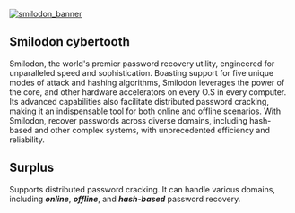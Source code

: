 [![smilodon_banner](https://github.com/pxcs/smilodon/assets/151133481/0f54e7ec-dca8-47f4-ab67-75e0edf2a50d)](https://github.com/pxcs/smilodon)

## Smilodon cybertooth
Smilodon, the world's premier password recovery utility, engineered for unparalleled speed and sophistication. Boasting support for five unique modes of attack and hashing algorithms, Smilodon leverages the power of the core, and other hardware accelerators on every O.S in every computer. Its advanced capabilities also facilitate distributed password cracking, making it an indispensable tool for both online and offline scenarios. With Smilodon, recover passwords across diverse domains, including hash-based and other complex systems, with unprecedented efficiency and reliability.

## Surplus 
Supports distributed password cracking. It can handle various domains, including ***online***, ***offline***, and ***hash-based*** password recovery.
